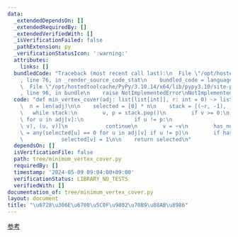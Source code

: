 ```yaml
---
data:
  _extendedDependsOn: []
  _extendedRequiredBy: []
  _extendedVerifiedWith: []
  _isVerificationFailed: false
  _pathExtension: py
  _verificationStatusIcon: ':warning:'
  attributes:
    links: []
  bundledCode: "Traceback (most recent call last):\n  File \"/opt/hostedtoolcache/PyPy/3.10.14/x64/lib/pypy3.10/site-packages/onlinejudge_verify/documentation/build.py\"\
    , line 76, in _render_source_code_stat\n    bundled_code = language.bundle(\n\
    \  File \"/opt/hostedtoolcache/PyPy/3.10.14/x64/lib/pypy3.10/site-packages/onlinejudge_verify/languages/python.py\"\
    , line 96, in bundle\n    raise NotImplementedError\nNotImplementedError\n"
  code: "def min_vertex_cover(adj: list[list[int]], r: int = 0) -> list[int]:\n  \
    \  n = len(adj)\n\n    selected = [0] * n\n    stack = [(~r, -1), (r, -1)]\n \
    \   while stack:\n        v, p = stack.pop()\n        if v >= 0:\n           \
    \ for u in adj[v]:\n                if u != p:\n                    stack += [(~u,\
    \ v), (u, v)]\n            continue\n        v = ~v\n        has_not_selected_v\
    \ = any(selected[u] == 0 for u in adj[v] if u != p)\n        if has_not_selected_v:\n\
    \            selected[v] = 1\n\n    return selected\n"
  dependsOn: []
  isVerificationFile: false
  path: tree/minimum_vertex_cover.py
  requiredBy: []
  timestamp: '2024-05-09 09:04:00+09:00'
  verificationStatus: LIBRARY_NO_TESTS
  verifiedWith: []
documentation_of: tree/minimum_vertex_cover.py
layout: document
title: "\u6728\u306E\u6700\u5C0F\u9802\u70B9\u88AB\u8986"
---
```


[参考](https://algo-method.com/tasks/980)